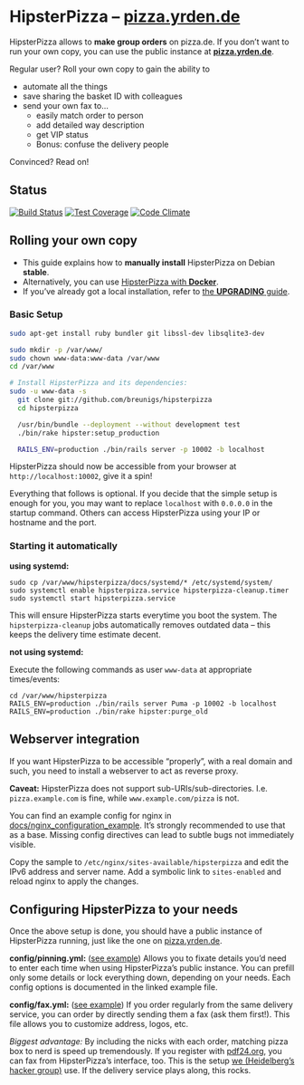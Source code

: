 # HipsterPizza – [pizza.yrden.de](https://pizza.yrden.de)

HipsterPizza allows to **make group orders** on pizza.de. If you don’t want
to run your own copy, you can use the
public instance at **[pizza.yrden.de](https://pizza.yrden.de)**.

Regular user? Roll your own copy to gain the ability to
- automate all the things
- save sharing the basket ID with colleagues
- send your own fax to…
  - easily match order to person
  - add detailed way description
  - get VIP status
  - Bonus: confuse the delivery people

Convinced? Read on!

## Status

[![Build Status](https://travis-ci.org/breunigs/hipsterpizza.png?branch=master)](https://travis-ci.org/breunigs/hipsterpizza)
[![Test Coverage](https://codeclimate.com/github/breunigs/hipsterpizza/coverage.png)](https://codeclimate.com/github/breunigs/hipsterpizza)
[![Code Climate](https://codeclimate.com/github/breunigs/hipsterpizza.png)](https://codeclimate.com/github/breunigs/hipsterpizza)


## Rolling your own copy

- This guide explains how to **manually install** HipsterPizza on Debian **stable**.
- Alternatively, you can use [HipsterPizza with **Docker**](docs/DOCKER.md).
- If you’ve already got a local installation, refer to [the **UPGRADING** guide](docs/UPGRADING.md).

### Basic Setup
```bash
sudo apt-get install ruby bundler git libssl-dev libsqlite3-dev

sudo mkdir -p /var/www/
sudo chown www-data:www-data /var/www
cd /var/www

# Install HipsterPizza and its dependencies:
sudo -u www-data -s
  git clone git://github.com/breunigs/hipsterpizza
  cd hipsterpizza

  /usr/bin/bundle --deployment --without development test
  ./bin/rake hipster:setup_production

  RAILS_ENV=production ./bin/rails server -p 10002 -b localhost
```

HipsterPizza should now be accessible from your browser at `http://localhost:10002`, give it a spin!

Everything that follows is optional. If you decide that the simple setup is enough for you, you may want to replace `localhost` with `0.0.0.0` in the startup command. Others can access HipsterPizza using your IP or hostname and the port.

### Starting it automatically

**using systemd:**
```
sudo cp /var/www/hipsterpizza/docs/systemd/* /etc/systemd/system/
sudo systemctl enable hipsterpizza.service hipsterpizza-cleanup.timer
sudo systemctl start hipsterpizza.service
```
This will ensure HipsterPizza starts everytime you boot the system. The `hipsterpizza-cleanup` jobs automatically removes outdated data – this keeps the delivery time estimate decent.

**not using systemd:**

Execute the following commands as user `www-data` at appropriate times/events:
```
cd /var/www/hipsterpizza
RAILS_ENV=production ./bin/rails server Puma -p 10002 -b localhost
RAILS_ENV=production ./bin/rake hipster:purge_old
```

## Webserver integration

If you want HipsterPizza to be accessible “properly”, with a real domain and such, you need to install a webserver to act as reverse proxy.

**Caveat:** HipsterPizza does not support sub-URIs/sub-directories. I.e. `pizza.example.com` is fine, while `www.example.com/pizza` is not.

You can find an example config for nginx in [docs/nginx_configuration_example](docs/nginx_configuration_example). It’s strongly recommended to use that as a base. Missing config directives can lead to subtle bugs not immediately visible.

Copy the sample to `/etc/nginx/sites-available/hipsterpizza` and edit the IPv6 address and server name. Add a symbolic link to `sites-enabled` and reload nginx to apply the changes.


## Configuring HipsterPizza to your needs

Once the above setup is done, you should have a public instance of
HipsterPizza running, just like the one on
[pizza.yrden.de](https://pizza.yrden.de).

**config/pinning.yml:**
([see example](config/pinning.example.yml))
Allows you to fixate details you’d need to enter each time when using
HipsterPizza’s public instance. You can prefill only some details or
lock everything down, depending on your needs. Each config options is
documented in the linked example file.

**config/fax.yml:**
([see example](config/fax.example.yml))
If you order regularly from the same delivery service, you can order by
directly sending them a fax (ask them first!). This file allows you to
customize address, logos, etc.

*Biggest advantage:* By
including the nicks with each order, matching pizza box to nerd is speed
up tremendously. If you register with [pdf24.org](https://fax.pdf24.org/),
you can fax from HipsterPizza’s interface, too. This is the setup
[we (Heidelberg’s hacker group)](https://www.noname-ev.de) use. If the
delivery service plays along, this rocks.
